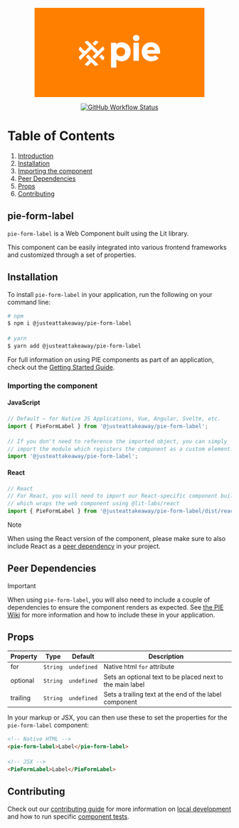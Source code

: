 <p align="center">
  <img align="center" src="../../../readme_image.png" height="200" alt="">
</p>

<p align="center">
  <a href="https://www.npmjs.com/@justeattakeaway/pie-form-label">
    <img alt="GitHub Workflow Status" src="https://img.shields.io/npm/v/@justeattakeaway/pie-form-label.svg">
  </a>
</p>

# Table of Contents

1. [Introduction](#pie-form-label)
2. [Installation](#installation)
3. [Importing the component](#importing-the-component)
4. [Peer Dependencies](#peer-dependencies)
5. [Props](#props)
6. [Contributing](#contributing)

## pie-form-label

`pie-form-label` is a Web Component built using the Lit library.

This component can be easily integrated into various frontend frameworks and customized through a set of properties.


## Installation

To install `pie-form-label` in your application, run the following on your command line:

```bash
# npm
$ npm i @justeattakeaway/pie-form-label

# yarn
$ yarn add @justeattakeaway/pie-form-label
```

For full information on using PIE components as part of an application, check out the [Getting Started Guide](https://github.com/justeattakeaway/pie/wiki/Getting-started-with-PIE-Web-Components).


### Importing the component

#### JavaScript
```js
// Default – for Native JS Applications, Vue, Angular, Svelte, etc.
import { PieFormLabel } from '@justeattakeaway/pie-form-label';

// If you don't need to reference the imported object, you can simply
// import the module which registers the component as a custom element.
import '@justeattakeaway/pie-form-label';
```

#### React
```js
// React
// For React, you will need to import our React-specific component build
// which wraps the web component using @lit-labs/react
import { PieFormLabel } from '@justeattakeaway/pie-form-label/dist/react';
```

> [!NOTE]
> When using the React version of the component, please make sure to also
> include React as a [peer dependency](#peer-dependencies) in your project.


## Peer Dependencies

> [!IMPORTANT]
> When using `pie-form-label`, you will also need to include a couple of dependencies to ensure the component renders as expected. See [the PIE Wiki](https://github.com/justeattakeaway/pie/wiki/Getting-started-with-PIE-Web-Components#expected-dependencies) for more information and how to include these in your application.

## Props

| Property | Type | Default | Description |
|---|---|---|---|
| for | `String` | `undefined` | Native html `for` attribute |
| optional | `String` | `undefined` | Sets an optional text to be placed next to the main label |
| trailing | `String` | `undefined` | Sets a trailing text at the end of the label component  |

In your markup or JSX, you can then use these to set the properties for the `pie-form-label` component:

```html
<!-- Native HTML -->
<pie-form-label>Label</pie-form-label>

<!-- JSX -->
<PieFormLabel>Label</PieFormLabel>
```

## Contributing

Check out our [contributing guide](https://github.com/justeattakeaway/pie/wiki/Contributing-Guide) for more information on [local development](https://github.com/justeattakeaway/pie/wiki/Contributing-Guide#local-development) and how to run specific [component tests](https://github.com/justeattakeaway/pie/wiki/Contributing-Guide#testing).
